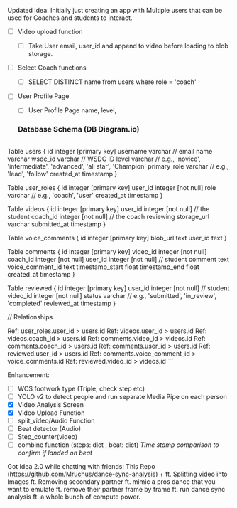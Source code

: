 Updated Idea: 
Initially just creating an app with Multiple users that can be used for Coaches and students to interact.
- [ ] Video upload function 
    - [ ] Take User email, user_id and append to video before loading to blob storage.
- [ ] Select Coach functions
    - [ ] SELECT DISTINCT name from users where role = 'coach'
- [ ] User Profile Page
    - [ ] User Profile Page name, level, 
    ### Database Schema (DB Diagram.io)

    ```plaintext
Table users {
  id integer [primary key]
  username varchar        // email
  name varchar
  wsdc_id varchar         // WSDC ID
  level varchar           // e.g., 'novice', 'intermediate', 'advanced', 'all star', 'Champion'
  primary_role varchar    // e.g., 'lead', 'follow'
  created_at timestamp
}

Table user_roles {
  id integer [primary key]
  user_id integer [not null]
  role varchar            // e.g., 'coach', 'user'
  created_at timestamp
}

Table videos {
  id integer [primary key]
  user_id integer [not null]   // the student
  coach_id integer [not null]  // the coach reviewing
  storage_url varchar
  submitted_at timestamp
}

Table voice_comments {
  id integer [primary key]
  blob_url text
  user_id text
}

Table comments {
  id integer [primary key]
  video_id integer [not null]
  coach_id integer [not null]
  user_id integer [not null]   // student
  comment text
  voice_comment_id text
  timestamp_start float
  timestamp_end float
  created_at timestamp
}

Table reviewed {
  id integer [primary key]
  user_id integer [not null]   // student
  video_id integer [not null]
  status varchar               // e.g., 'submitted', 'in_review', 'completed'
  reviewed_at timestamp
}

// Relationships

Ref: user_roles.user_id > users.id
Ref: videos.user_id > users.id
Ref: videos.coach_id > users.id
Ref: comments.video_id > videos.id
Ref: comments.coach_id > users.id
Ref: comments.user_id > users.id
Ref: reviewed.user_id > users.id
Ref: comments.voice_comment_id > voice_comments.id
Ref: reviewed.video_id > videos.id
    ```


Enhancement:
- [ ] WCS footwork type (Triple, check step etc) 
- [ ] YOLO v2 to detect people and run separate Media Pipe on each person
- [x] Video Analysis Screen
- [x] Video Upload Function
- [ ] split_video/Audio Function
- [ ] Beat detector (Audio)
- [ ] Step_counter(video)
- [ ] combine function (steps: dict , beat: dict) *Time stamp comparison to confirm if landed on beat*

Got Idea 2.0 while chatting with friends:
This
Repo (https://github.com/Mruchus/dance-sync-analysis) + 
ft. Splitting video into Images ft. Removing secondary partner ft. mimic a pros dance that you want to emulate ft. remove their partner frame by frame ft. run dance sync analysis ft. a whole bunch of compute power. 